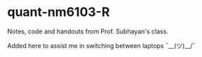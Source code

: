 # quant-nm6103-R

Notes, code and handouts from Prof. Subhayan's class. 

Added here to assist me in switching between laptops ¯\__(ツ)__/¯
